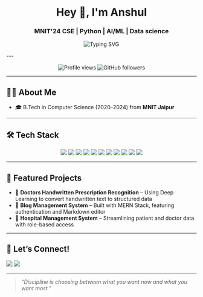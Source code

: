 <h1 align="center">Hey 👋, I'm Anshul</h1>
<h3 align="center"> MNIT'24 CSE | Python | AI/ML | Data science</h3>

<p align="center">
  <img src="https://readme-typing-svg.demolab.com?font=Fira+Code&size=22&pause=1000&color=00ADB5&center=true&vCenter=true&width=435&lines=Curiosity+to+Creativity;Tech+Learner+and+Explorer" alt="Typing SVG" />
</p>
---
<p align="center">
  <img src="https://komarev.com/ghpvc/?username=ansh26748ar&label=Profile%20Views&color=0e75b6&style=flat" alt="Profile views" />
  <img src="https://img.shields.io/github/followers/ansh26748ar?label=Followers&logo=github&style=flat" alt="GitHub followers" />
</p>

---

## 🧑‍💻 About Me

- 🎓 B.Tech in Computer Science (2020–2024) from **MNIT Jaipur**  

---

## 🛠️ Tech Stack

<p align="center">
  
  <!-- Languages -->
  <img src="https://img.shields.io/badge/Python-3670A0?style=flat&logo=python&logoColor=white" />
  <img src="https://img.shields.io/badge/C++-00599C?style=flat&logo=c%2b%2b&logoColor=white" />
  <img src="https://img.shields.io/badge/JavaScript-F7DF1E?style=flat&logo=javascript&logoColor=black" />
  
  <!-- AI/ML -->
  <img src="https://img.shields.io/badge/Deep Learning-FF6F00?style=flat&logo=tensorflow&logoColor=white" />
  <img src="https://img.shields.io/badge/NLP-8E44AD?style=flat&logo=spacy&logoColor=white" />
  <img src="https://img.shields.io/badge/Generative AI-FF4C4C?style=flat&logo=openai&logoColor=white" />


  <!-- Tools -->
  <img src="https://img.shields.io/badge/Git-F05032?style=flat&logo=git&logoColor=white" />
  <img src="https://img.shields.io/badge/GitHub-181717?style=flat&logo=github&logoColor=white" />
  <img src="https://img.shields.io/badge/Docker-2496ED?style=flat&logo=docker&logoColor=white" />
  <img src="https://img.shields.io/badge/AWS-232F3E?style=flat&logo=amazon-aws&logoColor=white" />
  <img src="https://img.shields.io/badge/MySQL-00758F?style=flat&logo=mysql&logoColor=white" />
 

</p>


---

## 📂 Featured Projects

- 🤖 **Doctors Handwritten Prescription Recognition** – Using Deep Learning to convert handwritten text to structured data  
- 📝 **Blog Management System** – Built with MERN Stack, featuring authentication and Markdown editor  
- 🏥 **Hospital Management System** – Streamlining patient and doctor data with role-based access  

---

## 🤝 Let’s Connect!

<p>
  <a href="https://www.linkedin.com/in/anshul-singh-081a40200/"><img src="https://img.shields.io/badge/-LinkedIn-0077B5?style=for-the-badge&logo=linkedin&logoColor=white" /></a>
  <a href="mailto:ansh26748ar@gmail.com"><img src="https://img.shields.io/badge/-Email-D14836?style=for-the-badge&logo=gmail&logoColor=white" /></a>
</p>

---

> *“Discipline is choosing between what you want now and what you want most.”*
